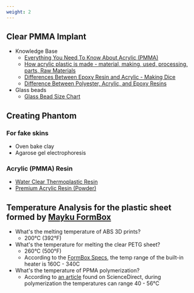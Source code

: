 ```yaml
---
weight: 2
---
```


Clear PMMA Implant
------------------

*   Knowledge Base
    *   [Everything You Need To Know About Acrylic (PMMA)](https://www.creativemechanisms.com/blog/injection-mold-3d-print-cnc-acrylic-plastic-pmma)
    *   [How acrylic plastic is made - material, making, used, processing, parts, Raw Materials](http://www.madehow.com/Volume-2/Acrylic-Plastic.html)
    *   [Differences Between Epoxy Resin and Acrylic - Making Dice](https://www.makingdice.com/differences-between-epoxy-resin-and-acrylic/)
    *   [Difference Between Polyester, Acrylic, and Epoxy Resins](https://juxtamorph.com/difference-between-polyester-acrylic-and-epoxy-resins/)
*   Glass beads
    *   [Glass Bead Size Chart](https://www.raptorblaster.com/glass-bead-size-chart/)

Creating Phantom
----------------

### For fake skins

*   Oven bake clay
*   Agarose gel electrophoresis

### Acrylic (PMMA) Resin

*   [Water Clear Thermoplastic Resin](https://www.go2psg.com/)
*   [Premium Acrylic Resin (Powder)](https://metsuco.com/product/premium-acrylic-resin-powder/)

Temperature Analysis for the plastic sheet formed by [Mayku FormBox](https://mayku.me/formbox) 
-----------------------------------------------------------------------------------------------

*   What's the melting temperature of ABS 3D prints?
    *   200°C (392°F)
*   What's the temperature for melting the clear PETG sheet?
    *   260°C (500°F)
    *   According to the [FormBox Specs](https://www.mayku.me/pages/tech-specs), the temp range of the built-in heater is 160C - 340C
*   What's the temperature of PPMA polymerization?
    *   According to [an article](https://www.sciencedirect.com/topics/medicine-and-dentistry/poly-methyl-methacrylate) found on ScienceDirect, during polymerization the temperatures can range 40 - 56°C